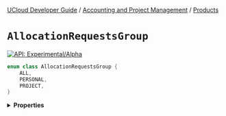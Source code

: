 [UCloud Developer Guide](/docs/developer-guide/README.md) / [Accounting and Project Management](/docs/developer-guide/accounting-and-projects/README.md) / [Products](/docs/developer-guide/accounting-and-projects/products.md)

# `AllocationRequestsGroup`


[![API: Experimental/Alpha](https://img.shields.io/static/v1?label=API&message=Experimental/Alpha&color=orange&style=flat-square)](/docs/developer-guide/core/api-conventions.md)



```kotlin
enum class AllocationRequestsGroup {
    ALL,
    PERSONAL,
    PROJECT,
}
```

<details>
<summary>
<b>Properties</b>
</summary>

<details>
<summary>
<code>ALL</code>
</summary>





</details>

<details>
<summary>
<code>PERSONAL</code>
</summary>





</details>

<details>
<summary>
<code>PROJECT</code>
</summary>





</details>



</details>


